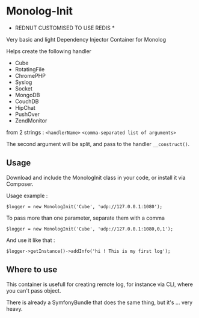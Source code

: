 Monolog-Init
============

* REDNUT CUSTOMISED TO USE REDIS * 

Very basic and light Dependency Injector Container for Monolog

Helps create the following handler

- Cube
- RotatingFile
- ChromePHP
- Syslog
- Socket
- MongoDB
- CouchDB
- HipChat
- PushOver
- ZendMonitor

from 2 strings : `<handlerName>` `<comma-separated list of arguments>`

The second argument will be split, and pass to the handler `__construct()`.

## Usage

Download and include the MonologInit class in your code, or install it via Composer.

Usage example :

	$logger = new MonologInit('Cube', 'udp://127.0.0.1:1080');
		
To pass more than one parameter, separate them with a comma

	$logger = new MonologInit('Cube', 'udp://127.0.0.1:1080,0,1');

		
And use it like that :

	$logger->getInstance()->addInfo('hi ! This is my first log');
		
		
## Where to use

This container is usefull for creating remote log, for instance via CLI, where you can't pass object.

There is already a SymfonyBundle that does the same thing, but it's … very heavy.
